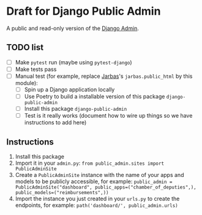 # Draft for Django Public Admin

A public and read-only version of the [Django Admin](https://docs.djangoproject.com/en/3.0/ref/contrib/admin/).

## TODO list

- [ ] Make `pytest` run (maybe using `pytest-django`)
- [ ] Make tests pass
- [ ] Manual test (for example, replace [Jarbas](https://github.com/okfn-brasil/serenata-de-amor/tree/master/jarbas)'s `jarbas.public_html` by this module):
    - [ ] Spin up a Django application locally
    - [ ] Use Poetry to build a installable version of this package `django-public-admin`
    - [ ] Install this package `django-public-admin`
    - [ ] Test is it really works (document how to wire up things so we have instructions to add here)

## Instructions

1. Install this package
2. Import it in your `admin.py`: `from public_admin.sites import PublicAdminSite`
3. Create a `PublicAdminSite` instance with the name of your apps and models to be publicly accessible, for example: `public_admin = PublicAdminSite("dashboard", public_apps=("chamber_of_deputies",), public_models=("reimbursements",))`
4. Import the instance you just created in your `urls.py` to create the endpoints, for example: `path('dashboard/', public_admin.urls)`
